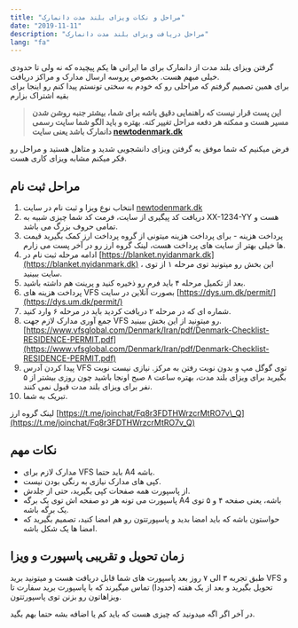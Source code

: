 ```yaml
---
title: "مراحل و نکات ویزای بلند مدت دانمارک"
date: "2019-11-11"
description: "مراحل دریافت ویزای بلند مدت دانمارک"
lang: "fa"
---
```


گرفتن ویزای بلند مدت از دانمارک برای ما ایرانی ها یکم پیچیده که نه ولی تا حدودی خیلی مبهم هست. بخصوص پروسه ارسال مدارک و مراکز دریافت.  
برای همین تصمیم گرفتم که مراحلی رو که خودم به سختی تونستم پیدا کنم رو اینجا برای بقیه اشتراک بزارم

> **این پست قرار نیست که راهنمایی دقیق باشه برای شما، بیشتر جنبه روشن شدن مسیر هست و ممکنه هر دفعه مراحل تغییر کنه. بهتره و باید الگو شما سایت رسمی دانمارک باشد یعنی سایت [newtodenmark.dk](http://www.newtodenmark.dk/)**

فرض میکنیم که شما موفق به گرفتن ویزای دانشجویی شدید و متاهل هستید و مراحل رو فکر میکنم مشابه ویزای کاری هست.

## مراحل ثبت نام  

1. انتخاب نوع ویزا و ثبت نام در سایت [newtodenmark.dk](http://www.newtodenmark.dk/)
2. دریافت کد پیگیری از سایت، فرمت کد شما چیزی شبیه به XX-1234-YY هست و تمامی حروف بزرگ می باشد.
3. پرداخت هزینه - برای پرداخت هزینه میتونی از گروه پرداخت ارز کمک بگیرید قیمت ها خیلی بهتر از سایت های پرداخت هست، لینک گروه ارز رو در آخر پست می زارم.
4. ادامه مرحله ثبت نام در [https://blanket.nyidanmark.dk](https://blanket.nyidanmark.dk) ، این بخش رو میتونید توی مرحله ۱ از توی سایت ببینید.
5. بعد از تکمیل مرحله ۴ باید فرم رو ذخیره کنید و پرینت هم داشته باشید.
6. پرداخت هزینه های VFS بصورت آنلاین در سایت [https://dys.um.dk/permit/](https://dys.um.dk/permit/)
7. شماره ای که در مرحله ۲ دریافت کردید باید در مرحله ۶ وارد کنید.
8. جمع آوری مدارک لازم جهت VFS رو میتونید از این بخش ببینید. [https://www.vfsglobal.com/Denmark/Iran/pdf/Denmark-Checklist-RESIDENCE-PERMIT.pdf](https://www.vfsglobal.com/Denmark/Iran/pdf/Denmark-Checklist-RESIDENCE-PERMIT.pdf)
9. پیدا کردن آدرس VFS توی گوگل مپ و بدون نوبت رفتن به مرکز. نیازی نیست نوبت بگیرید برای ویزای بلند مدت، بهتره ساعت ۸ صبح اونجا باشید چون روزی بیشتر از ۵ نفر برای ویزای بلند مدت قبول نمی کنند.
10. تبریک به شما.

لینک گروه ارز [https://t.me/joinchat/Fq8r3FDTHWrzcrMtRO7v\_Q](https://t.me/joinchat/Fq8r3FDTHWrzcrMtRO7v_Q)

## نکات مهم

- مدارک لازم برای VFS باید حتما A4 باشه.
- کپی های مدارک نیازی به رنگی بودن نیست.
- از پاسپورت همه صفحات کپی بگیرید، حتی از جلدش.
- پاسپورت می تونه هر دو صفحه اش توی یک برگه A4 باشه، یعنی صفحه ۴ و ۵ توی یک برگه باشه.
- حواستون باشه که باید امضا بدید و پاسپورتتون رو هم امضا کنید، تصمیم بگیرید که امضا ها یک شکل باشه.

## زمان تحویل و تقریبی پاسپورت و ویزا

طبق تجربه ۳ الی ۷ روز بعد پاسپورت های شما قابل دریافت هست و میتونید برید VFS و تحویل بگیرید و بعد از یک هفته (حدودا) تماس میگیرند که با پاسپورت برید سفارت تا ویزاهاتون رو بزنن توی پاسپورتتون.

در آخر اگر اگه میدونید که چیزی هست که باید کم یا اضافه بشه حتما بهم بگید.
